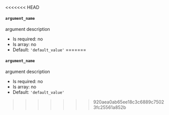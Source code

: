 <<<<<<< HEAD
#### `argument_name`

argument description

* Is required: no
* Is array: no
* Default: `'default_value'`
=======
#### `argument_name`

argument description

* Is required: no
* Is array: no
* Default: `'default_value'`
>>>>>>> 920aea0ab65ee18c3c6889c75023fc25561a852b
